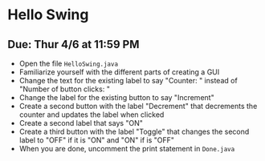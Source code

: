 # Hello Swing

## Due: Thur 4/6 at 11:59 PM

- Open the file `HelloSwing.java`
- Familiarize yourself with the different parts of creating a GUI
- Change the text for the existing label to say "Counter: " instead of "Number of button clicks: "
- Change the label for the existing button to say "Increment"
- Create a second button with the label "Decrement" that decrements the counter and updates the label when clicked
- Create a second label that says "ON"
- Create a third button with the label "Toggle" that changes the second label to "OFF" if it is "ON" and "ON" if is "OFF"
- When you are done, uncomment the print statement in `Done.java`
